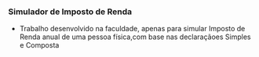 ### Simulador de Imposto de Renda

- Trabalho desenvolvido na faculdade, apenas para simular Imposto de Renda anual de uma pessoa física,com base nas declaraçãoes Simples e Composta

